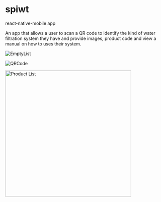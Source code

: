 # spiwt
react-native-mobile app

An app that allows a user to scan a QR code to identify the kind of water filtration system they have and provide images, product code and view a manual on how to uses their system.


![EmptyList](https://user-images.githubusercontent.com/1609161/85900251-5ec22700-b7b4-11ea-9b18-5760d810be31.png)


![QRCode](https://user-images.githubusercontent.com/1609161/85900288-6da8d980-b7b4-11ea-9ea1-830873ede0c1.png)


<img src="https://user-images.githubusercontent.com/1609161/85900294-700b3380-b7b4-11ea-9335-57e306ed5025.jpg" alt="Product List" width="400"/>
